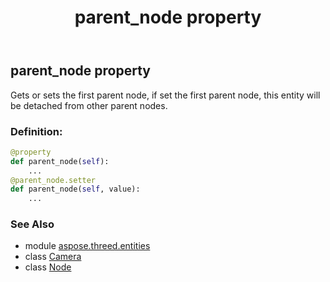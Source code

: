 ﻿---
title: parent_node property
second_title: Aspose.3D for Python via .NET API References
description: 
type: docs
weight: 250
url: /python-net/aspose.threed.entities/camera/parent_node/
is_root: false
---

## parent_node property


Gets or sets the first parent node, if set the first parent node, this entity will be detached from other parent nodes.
### Definition:
```python
@property
def parent_node(self):
    ...
@parent_node.setter
def parent_node(self, value):
    ...
```

### See Also
* module [aspose.threed.entities](../../)
* class [Camera](/3d/python-net/aspose.threed.entities/camera)
* class [Node](/3d/python-net/aspose.threed/node)
